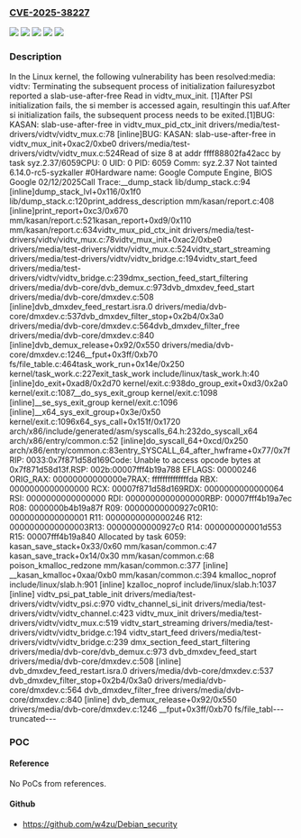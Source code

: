 ### [CVE-2025-38227](https://cve.mitre.org/cgi-bin/cvename.cgi?name=CVE-2025-38227)
![](https://img.shields.io/static/v1?label=Product&message=Linux&color=blue)
![](https://img.shields.io/static/v1?label=Version&message=&color=brightgreen)
![](https://img.shields.io/static/v1?label=Version&message=3be8037960bccd13052cfdeba8805ad785041d70%20&color=brightgreen)
![](https://img.shields.io/static/v1?label=Version&message=5.10%20&color=brightgreen)
![](https://img.shields.io/static/v1?label=Vulnerability&message=n%2Fa&color=blue)

### Description

In the Linux kernel, the following vulnerability has been resolved:media: vidtv: Terminating the subsequent process of initialization failuresyzbot reported a slab-use-after-free Read in vidtv_mux_init. [1]After PSI initialization fails, the si member is accessed again, resultingin this uaf.After si initialization fails, the subsequent process needs to be exited.[1]BUG: KASAN: slab-use-after-free in vidtv_mux_pid_ctx_init drivers/media/test-drivers/vidtv/vidtv_mux.c:78 [inline]BUG: KASAN: slab-use-after-free in vidtv_mux_init+0xac2/0xbe0 drivers/media/test-drivers/vidtv/vidtv_mux.c:524Read of size 8 at addr ffff88802fa42acc by task syz.2.37/6059CPU: 0 UID: 0 PID: 6059 Comm: syz.2.37 Not tainted 6.14.0-rc5-syzkaller #0Hardware name: Google Compute Engine, BIOS Google 02/12/2025Call Trace:<TASK>__dump_stack lib/dump_stack.c:94 [inline]dump_stack_lvl+0x116/0x1f0 lib/dump_stack.c:120print_address_description mm/kasan/report.c:408 [inline]print_report+0xc3/0x670 mm/kasan/report.c:521kasan_report+0xd9/0x110 mm/kasan/report.c:634vidtv_mux_pid_ctx_init drivers/media/test-drivers/vidtv/vidtv_mux.c:78vidtv_mux_init+0xac2/0xbe0 drivers/media/test-drivers/vidtv/vidtv_mux.c:524vidtv_start_streaming drivers/media/test-drivers/vidtv/vidtv_bridge.c:194vidtv_start_feed drivers/media/test-drivers/vidtv/vidtv_bridge.c:239dmx_section_feed_start_filtering drivers/media/dvb-core/dvb_demux.c:973dvb_dmxdev_feed_start drivers/media/dvb-core/dmxdev.c:508 [inline]dvb_dmxdev_feed_restart.isra.0 drivers/media/dvb-core/dmxdev.c:537dvb_dmxdev_filter_stop+0x2b4/0x3a0 drivers/media/dvb-core/dmxdev.c:564dvb_dmxdev_filter_free drivers/media/dvb-core/dmxdev.c:840 [inline]dvb_demux_release+0x92/0x550 drivers/media/dvb-core/dmxdev.c:1246__fput+0x3ff/0xb70 fs/file_table.c:464task_work_run+0x14e/0x250 kernel/task_work.c:227exit_task_work include/linux/task_work.h:40 [inline]do_exit+0xad8/0x2d70 kernel/exit.c:938do_group_exit+0xd3/0x2a0 kernel/exit.c:1087__do_sys_exit_group kernel/exit.c:1098 [inline]__se_sys_exit_group kernel/exit.c:1096 [inline]__x64_sys_exit_group+0x3e/0x50 kernel/exit.c:1096x64_sys_call+0x151f/0x1720 arch/x86/include/generated/asm/syscalls_64.h:232do_syscall_x64 arch/x86/entry/common.c:52 [inline]do_syscall_64+0xcd/0x250 arch/x86/entry/common.c:83entry_SYSCALL_64_after_hwframe+0x77/0x7fRIP: 0033:0x7f871d58d169Code: Unable to access opcode bytes at 0x7f871d58d13f.RSP: 002b:00007fff4b19a788 EFLAGS: 00000246 ORIG_RAX: 00000000000000e7RAX: ffffffffffffffda RBX: 0000000000000000 RCX: 00007f871d58d169RDX: 0000000000000064 RSI: 0000000000000000 RDI: 0000000000000000RBP: 00007fff4b19a7ec R08: 0000000b4b19a87f R09: 00000000000927c0R10: 0000000000000001 R11: 0000000000000246 R12: 0000000000000003R13: 00000000000927c0 R14: 000000000001d553 R15: 00007fff4b19a840 </TASK>Allocated by task 6059: kasan_save_stack+0x33/0x60 mm/kasan/common.c:47 kasan_save_track+0x14/0x30 mm/kasan/common.c:68 poison_kmalloc_redzone mm/kasan/common.c:377 [inline] __kasan_kmalloc+0xaa/0xb0 mm/kasan/common.c:394 kmalloc_noprof include/linux/slab.h:901 [inline] kzalloc_noprof include/linux/slab.h:1037 [inline] vidtv_psi_pat_table_init drivers/media/test-drivers/vidtv/vidtv_psi.c:970 vidtv_channel_si_init drivers/media/test-drivers/vidtv/vidtv_channel.c:423 vidtv_mux_init drivers/media/test-drivers/vidtv/vidtv_mux.c:519 vidtv_start_streaming drivers/media/test-drivers/vidtv/vidtv_bridge.c:194 vidtv_start_feed drivers/media/test-drivers/vidtv/vidtv_bridge.c:239 dmx_section_feed_start_filtering drivers/media/dvb-core/dvb_demux.c:973 dvb_dmxdev_feed_start drivers/media/dvb-core/dmxdev.c:508 [inline] dvb_dmxdev_feed_restart.isra.0 drivers/media/dvb-core/dmxdev.c:537 dvb_dmxdev_filter_stop+0x2b4/0x3a0 drivers/media/dvb-core/dmxdev.c:564 dvb_dmxdev_filter_free drivers/media/dvb-core/dmxdev.c:840 [inline] dvb_demux_release+0x92/0x550 drivers/media/dvb-core/dmxdev.c:1246 __fput+0x3ff/0xb70 fs/file_tabl---truncated---

### POC

#### Reference
No PoCs from references.

#### Github
- https://github.com/w4zu/Debian_security

